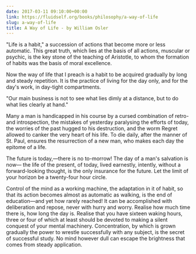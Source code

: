 ```yaml
---
date: 2017-03-11 09:10:00+00:00
link: https://fluidself.org/books/philosophy/a-way-of-life
slug: a-way-of-life
title: A Way of Life - by William Osler
---
```


"Life is a habit," a succession of actions that become more or less automatic. This great truth, which lies at the basis of all actions, muscular or psychic, is the key stone of the teaching of Aristotle, to whom the formation of habits was the basis of moral excellence.

Now the way of life that I preach is a habit to be acquired gradually by long and steady repetition. It is the practice of living for the day only, and for the day's work, in day-tight compartments.

"Our main business is not to see what lies dimly at a distance, but to do what lies clearly at hand."

Many a man is handicapped in his course by a cursed combination of retro- and introspection, the mistakes of yesterday paralysing the efforts of today, the worries of the past hugged to his destruction, and the worm Regret allowed to canker the very heart of his life. To die daily, after the manner of St. Paul, ensures the resurrection of a new man, who makes each day the epitome of a life.

The future is today,—there is no to-morrow! The day of a man's salvation is now— the life of the present, of today, lived earnestly, intently, without a forward-looking thought, is the only insurance for the future. Let the limit of your horizon be a twenty-four hour circle.

Control of the mind as a working machine, the adaptation in it of habit, so that its action becomes almost as automatic as walking, is the end of education—and yet how rarely reached! It can be accomplished with deliberation and repose, never with hurry and worry. Realise how much time there is, how long the day is. Realise that you have sixteen waking hours, three or four of which at least should be devoted to making a silent conquest of your mental machinery. Concentration, by which is grown gradually the power to wrestle successfully with any subject, is the secret of successful study. No mind however dull can escape the brightness that comes from steady application.
